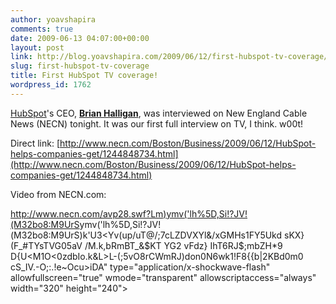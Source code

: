 ```yaml
---
author: yoavshapira
comments: true
date: 2009-06-13 04:07:00+00:00
layout: post
link: http://blog.yoavshapira.com/2009/06/12/first-hubspot-tv-coverage/
slug: first-hubspot-tv-coverage
title: First HubSpot TV coverage!
wordpress_id: 1762
---
```


[HubSpot](http://www.hubspot.com)'s CEO, **[Brian Halligan](http://twitter.com/bhalligan)**, was interviewed on New England Cable News (NECN) tonight.  It was our first full interview on TV, I think.  w00t!

  


Direct link: [http://www.necn.com/Boston/Business/2009/06/12/HubSpot-helps-companies-get/1244848734.html](http://www.necn.com/Boston/Business/2009/06/12/HubSpot-helps-companies-get/1244848734.html)

  


Video from NECN.com:

[http://www.necn.com/avp28.swf?Lm)ymv('lh%5D,Si!?JV!(M32bo8:M9UrS](http://www.necn.com/avp28.swf?Lm)ymv('lh%5D,Si!?JV!(M32bo8:M9UrS)k'U3<Yv(up/uT@/;7cLZDVXYl&/xGMHs1FY5Ukd sKX}(F_#TYsTVG05aV /M.k,bRmBT_&$KT YG2 vFdz} IhT6RJ$;mbZH*9 D{U<M1O<0zdbIo.k&L>L-(;5vO8rCWmRJ)don0N6wk1!F8{{b|2KBd0m0 cS_IV.-O;:.!e~Ocu>iDA" type="application/x-shockwave-flash" allowfullscreen="true" wmode="transparent" allowscriptaccess="always" width="320" height="240">  


  

